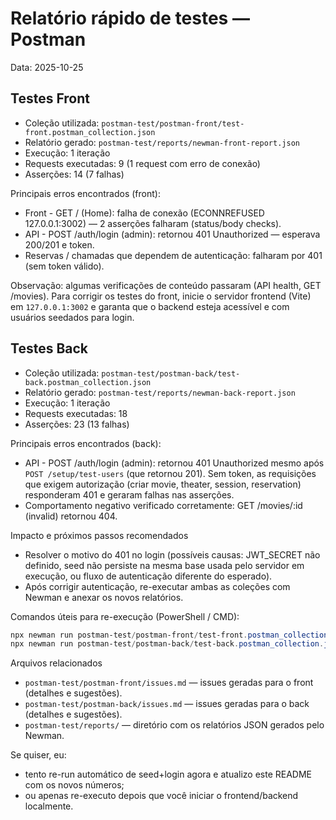 # Relatório rápido de testes — Postman

Data: 2025-10-25


## Testes Front

- Coleção utilizada: `postman-test/postman-front/test-front.postman_collection.json`
- Relatório gerado: `postman-test/reports/newman-front-report.json`
- Execução: 1 iteração
- Requests executadas: 9 (1 request com erro de conexão)
- Asserções: 14 (7 falhas)

Principais erros encontrados (front):
- Front - GET / (Home): falha de conexão (ECONNREFUSED 127.0.0.1:3002) — 2 asserções falharam (status/body checks).
- API - POST /auth/login (admin): retornou 401 Unauthorized — esperava 200/201 e token.
- Reservas / chamadas que dependem de autenticação: falharam por 401 (sem token válido).

Observação: algumas verificações de conteúdo passaram (API health, GET /movies). Para corrigir os testes do front, inicie o servidor frontend (Vite) em `127.0.0.1:3002` e garanta que o backend esteja acessível e com usuários seedados para login.

## Testes Back

- Coleção utilizada: `postman-test/postman-back/test-back.postman_collection.json`
- Relatório gerado: `postman-test/reports/newman-back-report.json`
- Execução: 1 iteração
- Requests executadas: 18
- Asserções: 23 (13 falhas)

Principais erros encontrados (back):
- API - POST /auth/login (admin): retornou 401 Unauthorized mesmo após `POST /setup/test-users` (que retornou 201). Sem token, as requisições que exigem autorização (criar movie, theater, session, reservation) responderam 401 e geraram falhas nas asserções.
- Comportamento negativo verificado corretamente: GET /movies/:id (invalid) retornou 404.

Impacto e próximos passos recomendados
- Resolver o motivo do 401 no login (possíveis causas: JWT_SECRET não definido, seed não persiste na mesma base usada pelo servidor em execução, ou fluxo de autenticação diferente do esperado).
- Após corrigir autenticação, re-executar ambas as coleções com Newman e anexar os novos relatórios.

Comandos úteis para re-execução (PowerShell / CMD):

```powershell
npx newman run postman-test/postman-front/test-front.postman_collection.json --reporters json,cli --reporter-json-export postman-test/reports/newman-front-report.json
npx newman run postman-test/postman-back/test-back.postman_collection.json --reporters json,cli --reporter-json-export postman-test/reports/newman-back-report.json
```

Arquivos relacionados
- `postman-test/postman-front/issues.md` — issues geradas para o front (detalhes e sugestões).
- `postman-test/postman-back/issues.md` — issues geradas para o back (detalhes e sugestões).
- `postman-test/reports/` — diretório com os relatórios JSON gerados pelo Newman.

Se quiser, eu:
- tento re-run automático de seed+login agora e atualizo este README com os novos números;
- ou apenas re-executo depois que você iniciar o frontend/backend localmente.

